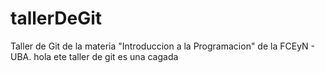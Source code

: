 # tallerDeGit

Taller de Git de la materia "Introduccion a la Programacion" de la FCEyN - UBA.
hola ete taller de git es una cagada
